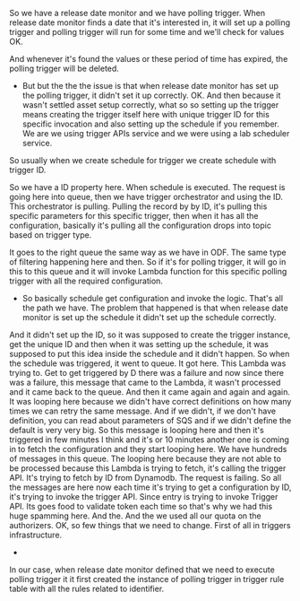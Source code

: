 
So we have a release date monitor and we have polling trigger. When release date monitor finds a date that it's interested in, it will set up a polling trigger and polling trigger will run for some time and we'll check for values OK.

And whenever it's found the values or these period of time has expired, the polling trigger will be deleted.

- But but the the the issue is that when release date monitor has set up the polling trigger, it didn't set it up correctly.
OK. And then because it wasn't settled asset setup correctly, what so so setting up the trigger means creating the trigger itself here with unique trigger ID for this specific invocation and also setting up the schedule if you remember.
We are we using trigger APIs service and we were using a lab scheduler service.

So usually when we create schedule for trigger we create schedule with trigger ID.

So we have a ID property here.
When schedule is executed.
The request is going here into queue, then we have trigger orchestrator and using the ID. This orchestrator is pulling.
Pulling the record by by ID, it's pulling this specific parameters for this specific trigger, then when it has all the configuration, basically it's pulling all the configuration drops into topic based on trigger type.

It goes to the right queue the same way as we have in ODF. The same type of filtering happening here and then. So if it's for polling trigger, it will go in this to this queue and it will invoke Lambda function for this specific polling trigger with all the required configuration. 

- So basically schedule get configuration and invoke the logic. That's all the path we have. The problem that happened is that when release date monitor is set up the schedule it didn't set up the schedule correctly.

And it didn't set up the ID, so it was supposed to create the trigger instance, get the unique ID and then when it was setting up the schedule, it was supposed to put this idea inside the schedule and it didn't happen. So when the schedule was triggered, it went to queue.
It got here. This Lambda was trying to.
Get to get triggered by D there was a failure and now since there was a failure, this message that came to the Lambda, it wasn't processed and it came back to the queue.
And then it came again and again and again. It was looping here because we didn't have correct definitions on how many times we can retry the same message.
And if we didn't, if we don't have definition, you can read about parameters of SQS and if we didn't define the default is very very big. So this message is looping here and then it's triggered in few minutes I think and it's or 10 minutes another one is coming in to fetch the configuration and they start looping here.
We have hundreds of messages in this queue. The looping here because they are not able to be processed because this Lambda is trying to fetch, it's calling the trigger API. It's trying to fetch by ID from Dynamodb. The request is failing.
So all the messages are here now each time it's trying to get a configuration by ID, it's trying to invoke the trigger API.
Since entry is trying to invoke Trigger API.
Its goes food to validate token each time so that's why we had this huge spamming here.
And the.
And the we used all our quota on the authorizers. OK, so few things that we need to change. First of all in triggers infrastructure.

- 
In our case, when release date monitor defined that we need to execute polling trigger it it first created the instance of polling trigger in trigger rule table with all the rules related to identifier.